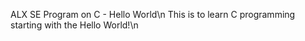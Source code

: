 ALX SE Program on C - Hello World\n
This is to learn C programming starting with the Hello World!\n
